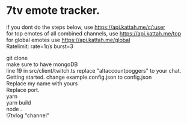 # 7tv emote tracker.
if you dont do the steps below, use https://api.kattah.me/c/:user  
for top emotes of all combined channels, use https://api.kattah.me/top  
for global emotes use https://api.kattah.me/global  
Ratelimit: rate=1r/s burst=3

git clone  
make sure to have mongoDB  
line 19 in src/client/twitch.ts replace "altaccountpoggers" to your chat.  
Getting started. change example.config.json to config.json  
Replace my name with yours  
Replace port.  
yarn  
yarn build  
node .  
!7tvlog "channel"  

